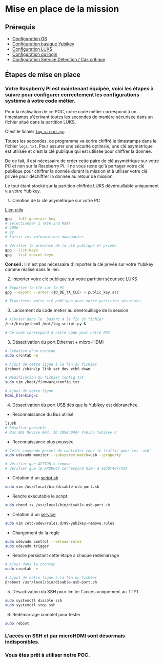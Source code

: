 # Mise en place de la mission

## Prérequis

* [Configuration OS](1_configuration_os.md)
* [Configuration basique Yubikey](2_yubikey_basic_configuration.md)
* [Configuration LUKS](3_configuration_luks.md)
* [Configuration du login](4_login_authentication.md)
* [Configuration Service Détection / Cas critique](/docs/raspberry_pi_config/5_automatic_detection.md)


## Étapes de mise en place

### Votre Raspberry Pi est maintenant équipée, voici les étapes à suivre pour configurer correctement les configurations système à votre code métier.

Pour la réalisation de ce POC, notre code métier correspond à un timestamps s'écrivant toutes les secondes de manière sécurisée dans un fichier situé dans la partition LUKS. 

C'est le fichier [`log_script.py`](../../src/log_script.py).

Toutes les secondes, ce programme va écrire chiffré le timestamps dans le fichier `logs.txt`.
Pour assurer une sécurité optimale, une clé asymétrique est utilisée et c'est la clé publique qui est utilisée pour chiffrer la donnée. 

De ce fait, il est nécessaire de créer cette paire de clé asymétrique sur votre PC et non sur la Raspberry Pi. 
Il ne vous reste qu'à partager votre clé publique pour chiffrer la donnée durant la mission et à utiliser votre clé privée pour déchiffrer la donnée au retour de mission.

Le tout étant stocké sur la partition chiffrée LUKS dévérouillable uniquement via votre Yubikey. 

1. Création de la clé asymétrique sur votre PC

[Lien utile](https://support.yubico.com/hc/en-us/articles/360013790259-Using-Your-YubiKey-with-OpenPGP)

```bash
gpg --full-generate-key
# Sélectionner 1 (RSA and RSA)
# 4096
# 2y
# Saisir les informations manquantes

# Vérifier la présence de la clé publique et privée
gpg --list-keys
gpg --list-secret-keys
```

**Conseil :** Il n'est pas nécessaire d'importer la clé privée sur votre Yubikey comme réalisé dans le lien. 

2. Importer votre clé publique sur votre partition sécurisée LUKS

```bash
# Exporter la clé sur le PC
gpg --export --armor <ID_DE_TA_CLÉ> > public_key.asc

# Transférer votre clé publique dans votre partition sécurisée.
```

3. Lancement du code métier au dévérouillage de la session
```bash
# Ajouter dans le .bashrc à la fin du fichier
/usr/bin/python3 /mnt/log_script.py & 

# Ce code correspond à notre code pour notre POC
```

3. Désactivation du port Ethernet + micro-HDMI
```bash
# Création d'un crontab
sudo crontab -e

# Ajout de cette ligne à la fin du fichier
@reboot /sbin/ip link set dev eth0 down

# Modification du fichier config.txt
sudo vim /boot/firmware/config.txt

# Ajout de cette ligne
hdmi_blanking=1
```


4. Désactivation du port USB dès que la Yubikey est débranchée. 

* Reconnaissance du Bus utilisé
```bash
lsusb
# Résultat possible
# Bus 001 Device 004: ID 1050:0407 Yubico Yubikey 4
```

* Reconnaissance plus poussée
```bash
# Cette commande permet de contrôler tous le traffic pour les `usb`
sudo udevadm monitor --subsystem-match=usb --property

# Vérifier que ACTION = remove
# Vérifier que le PRODUCT correspond bien à 1050/407/XXX
```

* Création d'un [script sh](./conf/disable-usb-port.sh)
```bash
sudo vim /usr/local/bin/disable-usb-port.sh
```

* Rendre exécutable le script
```bash
sudo chmod +x /usr/local/bin/disable-usb-port.sh
```

* Création d'un [service](./conf/99-yubikey-remove.rules)
```bash
sudo vim /etc/udev/rules.d/99-yubikey-remove.rules
```
* Chargement de la règle
```bash
sudo udevadm control --reload-rules
sudo udevadm trigger
```
* Rendre persistant cette étape à chaque redémarrage
```bash
# Ajout dans le crontab
sudo crontab -e

# Ajout de cette ligne à la fin du fichier
@reboot /usr/local/bin/disable-usb-port.sh
```


5. Désactivation du SSH pour limiter l'accès uniquement au TTY1.
```bash
sudo systemctl disable ssh
sudo systemctl stop ssh
```

6. Redémarrage complet pour tester
```bash
sudo reboot
```

### L'accès en SSH et par microHDMI sont désormais indisponibles.

### Vous êtes prêt à utiliser notre POC. 
